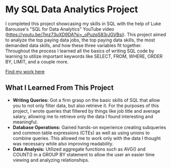 # My SQL Data Analytics Project

I completed this project showcasing my skills in SQL with the help of Luke Barousse's "SQL for Data Analytics" YouTube video (https://youtu.be/7mz73uXD9DA?si=_oPuzqS83rJGVBsi). This project aimed to analyze the top paying data jobs, the top paying data skills, the most demanded data skills, and how these three variables fit together. Throughout the process I learned all the basics of writing SQL code by learning to utilize important keywords like SELECT, FROM, WHERE, ORDER BY, LIMIT, and a couple more.

[Find my work here](Project)

## What I Learned From This Project
- **Writing Queries:** Got a firm grasp on the basic skills of SQL that allow you to not only filter data, but also retrieve it. For the purposes of this project, I wrote queries that filtered by things like job title and average salary, allowing me to retrieve only the data I found interesting and meaningful.
- **Database Operations:** Gained hands-on experience creating subqueries and common table expressions (CTEs) as well as using unions to combine queries. This allowed me to work only with the data I thought was necessary while also improving readability.
- **Data Analysis:** Utilized aggregate functions such as AVG() and COUNT() in a GROUP BY statement to allow the user an easier time viewing and analyzing relationships.
